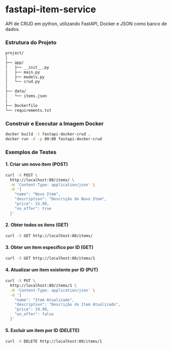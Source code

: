 # fastapi-item-service
API de CRUD em python, utilizando FastAPI, Docker e JSON como banco de dados.

### Estrutura do Projeto

```sh
project/
│
├── app/
│   ├── __init__.py
│   ├── main.py
│   ├── models.py
│   └── crud.py
│
├── data/
│   └── items.json
│
├── Dockerfile
└── requirements.txt
```



### Construir e Executar a Imagem Docker

```sh
docker build -t fastapi-docker-crud . 
docker run -d -p 80:80 fastapi-docker-crud
```



### Exemplos de Testes 

#### 1. Criar um novo item (POST)

```sh
curl -X POST \
  http://localhost:80/items/ \
  -H 'Content-Type: application/json' \
  -d '{
    "name": "Novo Item",
    "description": "Descrição do Novo Item",
    "price": 15.99,
    "on_offer": true
  }'
```

#### 2. Obter todos os itens (GET)

```sh
curl -X GET http://localhost:80/items/
```

#### 3. Obter um item específico por ID (GET)

```sh
curl -X GET http://localhost:80/items/1
```

#### 4. Atualizar um item existente por ID (PUT)

```sh
curl -X PUT \
  http://localhost:80/items/1 \
  -H 'Content-Type: application/json' \
  -d '{
    "name": "Item Atualizado",
    "description": "Descrição do Item Atualizado",
    "price": 19.99,
    "on_offer": false
  }'
```

#### 5. Excluir um item por ID (DELETE)

```sh
curl -X DELETE http://localhost:80/items/1
```
